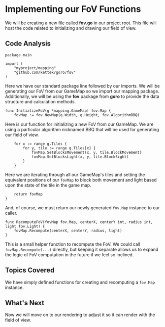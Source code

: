 # Implementing our FoV Functions
We will be creating a new file called **fov.go** in our project root. This file will host the code related to initializing and drawing our field of view.

## Code Analysis
```
package main

import (
	"myproject/mapping"
	"github.com/kettek/goro/fov"
)
```
Here we have our standard package line followed by our imports. We will be generating our FoV from our GameMap so we import our mapping package. Additionally, we will be using the **fov** package from **goro** to provide the data structure and calculation methods.

```
func InitializeFoV(g *mapping.GameMap) fov.Map {
	fovMap := fov.NewMap(g.Width, g.Height, fov.AlgorithmBBQ)
```
Here is our function for initializing a new FoV from our GameMap. We are using a particular algorithm nicknamed BBQ that will be used for generating our field of view.

```
	for x := range g.Tiles {
		for y, tile := range g.Tiles[x] {
			fovMap.SetBlocksMovement(x, y, tile.BlockMovement)
			fovMap.SetBlocksLight(x, y, tile.BlockSight)
		}
	}
```
Here we are iterating through all our GameMap's tiles and setting the equivalent positions of our `fovMap` to block both movement and light based upon the state of the tile in the game map.

```
	return fovMap
}
```
And, of course, we must return our newly generated `fov.Map` instance to our caller.

```
func RecomputeFoV(fovMap fov.Map, centerX, centerY int, radius int, light fov.Light) {
	fovMap.Recompute(centerX, centerY, radius, light)
}
```
This is a small helper function to recompute the FoV. We could call `fovMap.Recompute(...)` directly, but keeping it separate allows us to expand the logic of FoV computation in the future if we feel so inclined.

## Topics Covered
We have simply defined functions for creating and recomputing a `fov.Map` instance.

## What's Next
Now we will move on to our rendering to adjust it so it can render with the field of view.
